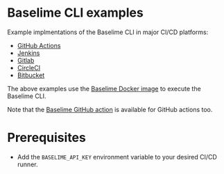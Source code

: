 # Baselime CLI examples

Example implmentations of the Baselime CLI in major CI/CD platforms:

- [GitHub Actions](github)
- [Jenkins](jenkins)
- [Gitlab](gitlab)
- [CircleCI](circleci)
- [Bitbucket](circleci)

The above examples use the [Baselime Docker image](https://hub.docker.com/r/baselime/baselime) to execute the Baselime CLI.

Note that the [Baselime GitHub action](https://github.com/marketplace/actions/setup-baselime) is available for GitHub actions too. 

# Prerequisites
- Add the `BASELIME_API_KEY` environment variable to your desired CI/CD runner.
